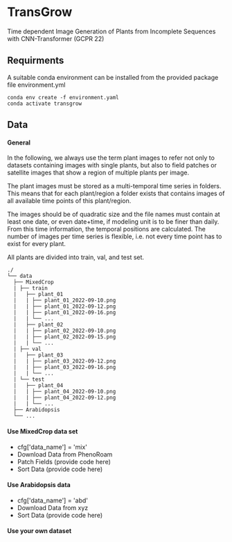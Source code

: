 # TransGrow

Time dependent Image Generation of Plants from Incomplete Sequences with CNN-Transformer (GCPR 22)

## Requirments

A suitable conda environment can be installed from the provided package file environment.yml

    conda env create -f environment.yaml
    conda activate transgrow

## Data

#### General

In the following, we always use the term plant images to refer not only to datasets containing images with single plants, but also to field patches or satellite images that show a region of multiple plants per image.

The plant images must be stored as a multi-temporal time series in folders. This means that for each plant/region a folder exists that contains images of all available time points of this plant/region. 

The images should be of quadratic size and the file names must contain at least one date, or even date+time, if modeling unit is to be finer than daily. From this time information, the temporal positions are calculated. 
The number of images per time series is flexible, i.e. not every time point has to exist for every plant. 

All plants are divided into train, val, and test set.

    ./
    └── data
      ├── MixedCrop  
      | ├── train
      |   ├── plant_01
      |   | ├── plant_01_2022-09-10.png
      |   | ├── plant_01_2022-09-12.png
      |   | ├── plant_01_2022-09-16.png
      |   | └── ...
      |   ├── plant_02
      |   | ├── plant_02_2022-09-10.png
      |   | ├── plant_02_2022-09-15.png
      |   | └── ...
      | ├── val
      |   ├── plant_03
      |   | ├── plant_03_2022-09-12.png
      |   | ├── plant_03_2022-09-16.png
      |   | └── ...      
      | └── test
      |   ├── plant_04
      |   | ├── plant_04_2022-09-10.png
      |   | ├── plant_04_2022-09-12.png
      |   | └── ...
      ├── Arabidopsis
      └── ...

#### Use MixedCrop data set

- cfg['data_name'] = 'mix'
- Download Data from PhenoRoam
- Patch Fields (provide code here)
- Sort Data (provide code here)


#### Use Arabidopsis data
- cfg['data_name'] = 'abd'
- Download Data from xyz
- Sort Data (provide code here)

#### Use your own dataset
